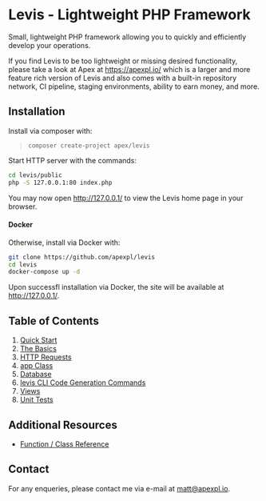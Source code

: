 
# Levis - Lightweight PHP Framework

Small, lightweight PHP framework allowing you to quickly and efficiently develop your operations.  

If you find Levis to be too lightweight or missing desired functionality, please take a look at Apex at https://apexpl.io/ which is a larger and more feature rich version of Levis and also comes with a built-in repository network, CI pipeline, staging environments, ability to earn money, and more.

## Installation

Install via composer with:

> `composer create-project apex/levis`

Start HTTP server with the commands:

~~~bash
cd levis/public
php -S 127.0.0.1:80 index.php
~~~

You may now open http://127.0.0.1/ to view the Levis home page in your browser.


#### Docker

Otherwise, install via Docker with:

~~~bash
git clone https://github.com/apexpl/levis
cd levis
docker-compose up -d
~~~

Upon successfl installation via Docker, the site will be available at http://127.0.0.1/.


## Table of Contents

1. [Quick Start](https://github.com/apexpl/levis/blob/master/docs/quick_start.md)
2. [The Basics](https://github.com/apexpl/levis/blob/master/docs/basics/index.md)
3. [HTTP Requests](https://github.com/apexpl/levis/blob/master/docs/http/index.md)
4. [app Class](https://github.com/apexpl/levis/blob/master/docs/app/index.md)
5. [Database](https://github.com/apexpl/levis/blob/master/docs/database/index.md)
6. [levis CLI Code Generation Commands](https://github.com/apexpl/levis/blob/master/docs/cli/index.md)
7. [Views](https://github.com/apexpl/levis/blob/master/docs/views/index.md)
8. [Unit Tests](https://github.com/apexpl/levis/blob/master/docs/tests/index.md)

## Additional Resources

* [Function / Class Reference](https://github.com/apexpl/levis/blob/master/docs/classes/index.md)



## Contact

For any enqueries, please contact me via e-mail at matt@apexpl.io.


